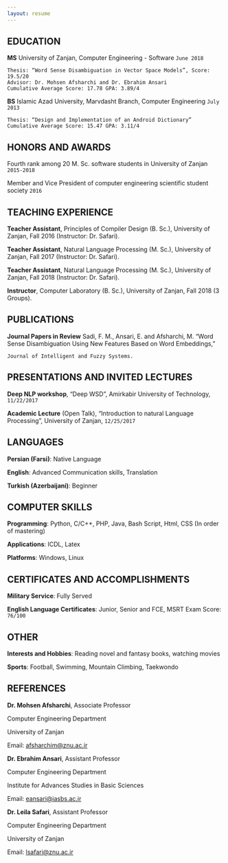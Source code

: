 ```yaml
---
layout: resume
---
```

## EDUCATION

__MS__	University of Zanjan, Computer Engineering - Software		        `June 2018`

	Thesis: “Word Sense Disambiguation in Vector Space Models”, Score: 19.5/20
	Advisor: Dr. Mohsen Afsharchi and Dr. Ebrahim Ansari
    Cumulative Average Score: 17.78 GPA: 3.89/4

__BS__	Islamic Azad University, Marvdasht Branch, Computer Engineering	        `July 2013`

	Thesis: “Design and Implementation of an Android Dictionary”
    Cumulative Average Score: 15.47 GPA: 3.11/4

## HONORS AND AWARDS

Fourth rank among 20 M. Sc. software students in University of Zanjan	        `2015-2018`

Member and Vice President of computer engineering scientific student society	`2016`

## TEACHING EXPERIENCE

__Teacher Assistant__, Principles of Compiler Design (B. Sc.), University of Zanjan, Fall 2016 (Instructor: Dr. Safari).

__Teacher Assistant__, Natural Language Processing (M. Sc.), University of Zanjan, Fall 2017 (Instructor: Dr. Safari).

__Teacher Assistant__, Natural Language Processing (M. Sc.), University of Zanjan, Fall 2018 (Instructor: Dr. Safari).

__Instructor__, Computer Laboratory (B. Sc.), University of Zanjan, Fall 2018 (3 Groups).

## PUBLICATIONS

__Journal Papers in Review__
Sadi, F. M., Ansari, E. and Afsharchi, M. “Word Sense Disambiguation Using New Features Based on Word Embeddings,” 

`Journal of Intelligent and Fuzzy Systems.`

## PRESENTATIONS AND INVITED LECTURES

__Deep NLP workshop__, “Deep WSD”, Amirkabir University of Technology, 		`11/22/2017`

__Academic Lecture__ (Open Talk), “Introduction to natural Language Processing”, University of Zanjan, `12/25/2017`

## LANGUAGES

__Persian (Farsi)__: Native Language

__English__: Advanced Communication skills, Translation

__Turkish (Azerbaijani)__: Beginner

## COMPUTER SKILLS

__Programming__: Python, C/C++, PHP, Java, Bash Script, Html, CSS (In order of mastering)

__Applications__: ICDL, Latex

__Platforms__: Windows, Linux

## CERTIFICATES AND ACCOMPLISHMENTS

__Military Service__: Fully Served

__English Language Certificates__: Junior, Senior and FCE, MSRT Exam Score: `76/100`

## OTHER

__Interests and Hobbies__: Reading novel and fantasy books, watching movies

__Sports__: Football, Swimming, Mountain Climbing, Taekwondo

## REFERENCES

__Dr. Mohsen Afsharchi__, Associate Professor

Computer Engineering Department

University of Zanjan

Email: afsharchim@znu.ac.ir

__Dr. Ebrahim Ansari__, Assistant Professor

Computer Engineering Department

Institute for Advances Studies in Basic Sciences

Email: eansari@iasbs.ac.ir

__Dr. Leila Safari__, Assistant Professor

Computer Engineering Department

University of Zanjan

Email: lsafari@znu.ac.ir




<!-- ### Footer

Last updated: December 2018 -->


